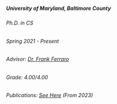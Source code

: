 ---
---

<h5>University of Maryland, Baltimore County</h5>
<div class="space-between">
    <h6>Ph.D. in 
    <span class="tooltip-text" data-toggle="tooltip" data-placement="right" title="Computer Science">CS</span>
    </h6>
    <h6>Spring 2021 - Present</h6>
</div>
<div class="space-between">
    <h6>Advisor: <a href="https://redirect.cs.umbc.edu/~ferraro/" target="_blank">Dr. Frank Ferraro</a></h6>
    <h6>Grade: 4.00/4.00</h6>
</div>
<h6>Publications: <a href="/publications/?utm_source=roydipta.com&utm_medium=about-page">See Here</a> (From 2023)</h6>